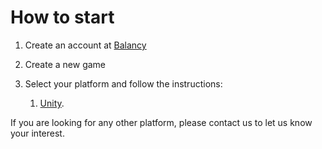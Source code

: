 # How to start

1. Create an account at [Balancy](https://balancy.dev/)
2. Create a new game
4. Select your platform and follow the instructions:

    1. [Unity](/basic/integration_unity3d).


If you are looking for any other platform, please contact us to let us know your interest.
